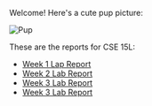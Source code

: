 Welcome! Here's a cute pup picture:

![Pup](https://w0.peakpx.com/wallpaper/655/697/HD-wallpaper-black-lab-with-gumboot-puppy-gumboot-animal-cute.jpg)

These are the reports for CSE 15L:

* [Week 1 Lap Report](https://ragng-dohng.github.io/cse15l-lab-reports/week-1-lab-report.html)
* [Week 2 Lab Report](https://rang-dohng.github.io/cse15l-lab-reports/lab-2-report.html)
* [Week 3 Lab Report](https://rang-dohng.github.io/cse15l-lab-reports/lab-3-report.html)
* [Week 3 Lab Report](https://rang-dohng.github.io/cse15l-lab-reports/lab-4-report.html)
